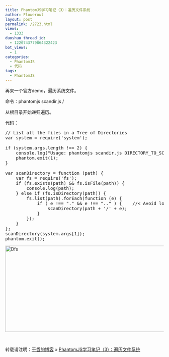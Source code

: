 ```yaml
---
title: PhantomJS学习笔记（3）：遍历文件系统
author: Flowerowl
layout: post
permalink: /2723.html
views:
  - 1333
duoshuo_thread_id:
  - 1220743779864322423
bot_views:
  - 1
categories:
  - PhantomJS
  - 代码
tags:
  - PhantomJS
---
```

再来一个官方demo，遍历系统文件。

命令：phantomjs scandir.js /

从根目录开始递归遍历。

代码：

<pre class="lang:default decode:true">// List all the files in a Tree of Directories
var system = require('system');

if (system.args.length !== 2) {
    console.log("Usage: phantomjs scandir.js DIRECTORY_TO_SCAN");
    phantom.exit(1);
}

var scanDirectory = function (path) {
    var fs = require('fs');
    if (fs.exists(path) && fs.isFile(path)) {
        console.log(path);
    } else if (fs.isDirectory(path)) {
        fs.list(path).forEach(function (e) {
            if ( e !== "." && e !== ".." ) {    //&lt; Avoid loops
                scanDirectory(path + '/' + e);
            }
        });
    }
};
scanDirectory(system.args[1]);
phantom.exit();</pre>

<img title="dfs.gif" src="http://lazynight.me/wp-content/uploads/2012/11/dfs.gif" alt="Dfs" width="600" height="273" border="0" />

&nbsp;

转载请注明：[于哲的博客][1] &raquo; [PhantomJS学习笔记（3）：遍历文件系统][2]

 [1]: http://localhost/wordpress
 [2]: http://localhost/wordpress/2723.html